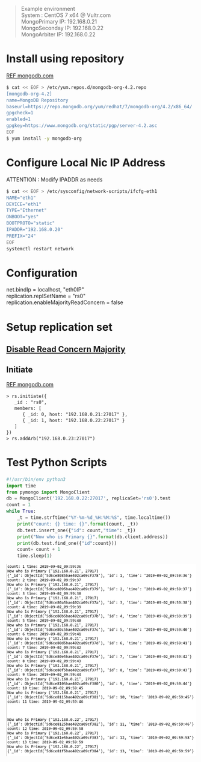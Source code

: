 > Example environment  
> System : CentOS 7 x64  @ Vultr.com  
> MongoPrimary IP: 192.168.0.21  
> MongoSeconday IP: 192.168.0.22  
> MongoArbiter IP: 192.168.0.22

# Install using repository 
[REF mongodb.com](https://docs.mongodb.com/manual/tutorial/install-mongodb-on-red-hat/#install-mongodb-community-edition-on-red-hat-enterprise-or-centos-linux)

```bash
$ cat << EOF > /etc/yum.repos.d/mongodb-org-4.2.repo
[mongodb-org-4.2]
name=MongoDB Repository
baseurl=https://repo.mongodb.org/yum/redhat/7/mongodb-org/4.2/x86_64/
gpgcheck=1
enabled=1
gpgkey=https://www.mongodb.org/static/pgp/server-4.2.asc
EOF
$ yum install -y mongodb-org
```

# Configure Local Nic IP Address

ATTENTION : Modify IPADDR as needs

```bash
$ cat << EOF > /etc/sysconfig/network-scripts/ifcfg-eth1
NAME="eth1"
DEVICE="eth1"
TYPE="Ethernet"
ONBOOT="yes"
BOOTPROTO="static"
IPADDR="192.168.0.20"
PREFIX="24"
EOF
systemctl restart network
``` 

# Configuration  
net.bindIp = localhost, "eth0IP"  
replication.replSetName = "rs0"  
replication.enableMajorityReadConcern = false

# Setup replication set

## [Disable Read Concern Majority](https://docs.mongodb.com/manual/reference/read-concern-majority/#disable-read-concern-majority)


## Initiate
[REF mongodb.com](https://docs.mongodb.com/manual/tutorial/deploy-replica-set/#initiate-the-replica-set)

```mongo
> rs.initiate({
   _id : "rs0",
   members: [
      { _id: 0, host: "192.168.0.21:27017" },
      { _id: 1, host: "192.168.0.22:27017" }
   ]
})
> rs.addArb("192.168.0.23:27017")
```


# Test Python Scripts

```python
#!/usr/bin/env python3
import time
from pymongo import MongoClient
db = MongoClient('192.168.0.22:27017', replicaSet='rs0').test
count = 1
while True:
    _t = time.strftime("%Y-%m-%d_%H:%M:%S", time.localtime())
    print("count: {} time: {}".format(count, _t))
    db.test.insert_one({"id": count,"time": _t})
    print("Now who is Primary {}".format(db.client.address))
    print(db.test.find_one({"id":count}))
    count= count + 1
    time.sleep(1)
```

![img](../../../../images/mongo-replication-fail-over.png)
